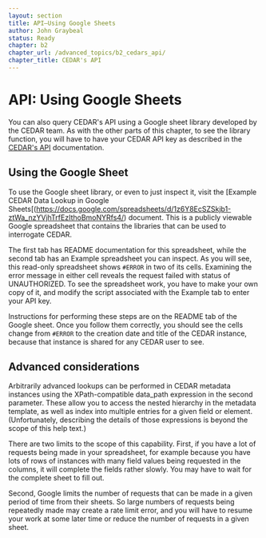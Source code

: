 ```yaml
---
layout: section
title: API—Using Google Sheets
author: John Graybeal
status: Ready
chapter: b2
chapter_url: /advanced_topics/b2_cedars_api/
chapter_title: CEDAR's API
---
```


<h1>API: Using Google Sheets</h1>

You can also query CEDAR's API using a Google sheet library
developed by the CEDAR team.
As with the other parts of this chapter,
to see the library function, you will have to have your CEDAR API key
as described in the [CEDAR's API](../) documentation.

<h2>Using the Google Sheet</h2>

To use the Google sheet library, or even to just inspect it,
visit the [Example CEDAR Data Lookup in Google Sheets[(https://docs.google.com/spreadsheets/d/1z6Y8EcSZSkjb1-ztWa_nzYVjhTrfEzIthoBmoNYRfs4/) document. 
This is a publicly viewable Google spreadsheet that contains the libraries
that can be used to interrogate CEDAR.

The first tab has README documentation for this spreadsheet,
while the second tab has an Example spreadsheet you can inspect.
As you will see, this read-only spreadsheet shows `#ERROR` in two of its cells.
Examining the error message in either cell reveals
the request failed with status of UNAUTHORIZED.
To see the spreadsheet work, you have to make your own copy of it,
and modify the script associated with the Example tab to enter your API key.

Instructions for performing these steps are on the README tab of the Google sheet.
Once you follow them correctly,
you should see the cells change from `#ERROR`
to the creation date and title of the CEDAR instance,
because that instance is shared for any CEDAR user to see.

<h2>Advanced considerations</h2>

Arbitrarily advanced lookups can be performed in CEDAR metadata instances
using the XPath-compatible data_path expression in the second parameter.
These allow you to access the nested hierarchy in the metadata template,
as well as index into multiple entries for a given field or element.
(Unfortunately, describing the details of those expressions
is beyond the scope of this help text.)

There are two limits to the scope of this capability.
First, if you have a lot of requests being made in your spreadsheet,
for example because you have lots of rows of instances
with many field values being requested in the columns,
it will complete the fields rather slowly.
You may have to wait for the complete sheet to fill out.

Second, Google limits the number of requests
that can be made in a given period of time
from their sheets.
So large numbers of requests being repeatedly made may create a rate limit error,
and you will have to resume your work at some later time
or reduce the number of requests in a given sheet.


